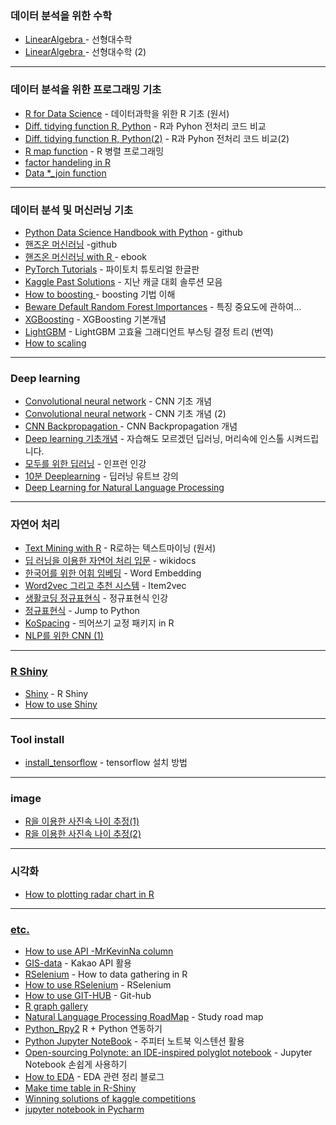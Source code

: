 ### 데이터 분석을 위한 수학 
* <a href="https://rpubs.com/hardwell/LinearAlgebra"> LinearAlgebra </a> - 선형대수학
* <a href="http://bbs.nicklib.com/algorithm/1670"> LinearAlgebra </a> - 선형대수학 (2)


---
### 데이터 분석을 위한 프로그래밍 기초 
* <a href="https://r4ds.had.co.nz/">R for Data Science</a> - 데이터과학을 위한 R 기초 (원서) 
* <a href="https://pandas.pydata.org/pandas-docs/stable/getting_started/comparison/comparison_with_r.html?highlight=filter">Diff. tidying function R, Python</a> - R과 Pyhon 전처리 코드 비교 
* <a href="https://gist.github.com/conormm/fd8b1980c28dd21cfaf6975c86c74d07">Diff. tidying function R, Python(2)</a> - R과 Pyhon 전처리 코드 비교(2)
* <a href="https://statkclee.github.io/parallel-r/ds-fp-purrr.html">R map function</a> - R 병렬 프로그래밍
* <a href="https://statkclee.github.io/data-science/ds-factor-cdata.html"> factor handeling in R </a>
* <a href="https://github.com/gadenbuie/tidyexplain"> Data *_join function </a>
---

### 데이터 분석 및 머신러닝 기초

* <a href="https://nbviewer.jupyter.org/github/jakevdp/PythonDataScienceHandbook/blob/master/notebooks/Index.ipynb">Python Data Science Handbook with Python</a> - github
* <a href="https://nbviewer.jupyter.org/github/rickiepark/handson-ml/blob/master/index.ipynb">핸즈온 머신러닝</a> -github
* <a href="https://bradleyboehmke.github.io/HOML/">핸즈온 머신러닝 with R </a> - ebook
* <a href="https://tutorials.pytorch.kr/index.html#">PyTorch Tutorials</a> - 파이토치 튜토리얼 한글판
* <a href="http://ndres.me/kaggle-past-solutions/">Kaggle Past Solutions</a> - 지난 캐글 대회 솔루션 모음
* <a href="https://www.slideshare.net/freepsw/boosting-bagging-vs-boosting">How to boosting </a> - boosting 기법 이해
* <a href="https://explained.ai/rf-importance/">Beware Default Random Forest Importances</a> - 특징 중요도에 관하여...
* <a href="https://bcho.tistory.com/1354">XGBoosting</a> - XGBoosting 기본개념 
* <a href="https://aldente0630.github.io/data-science/2018/06/29/highly-efficient-gbdt.html">LightGBM</a> - LightGBM 고효율 그래디언트 부스팅 결정 트리 (번역)
* <a href = "https://mkjjo.github.io/python/2019/01/10/scaler.html">How to scaling</a>
---

### Deep learning 
* <a href="https://je-d.tistory.com/entry/%ED%95%A9%EC%84%B1%EA%B3%B1-%EC%8B%A0%EA%B2%BD%EB%A7%9DCNN">Convolutional neural network</a> - CNN 기초 개념
* <a href="https://excelsior-cjh.tistory.com/79">Convolutional neural network</a> - CNN 기초 개념 (2) 
* <a href="https://excelsior-cjh.tistory.com/79">CNN Backpropagation </a> - CNN Backpropagation 개념
* <a href="https://www.slideshare.net/yongho/ss-79607172">Deep learning 기초개념</a> - 자습해도 모르겠던 딥러닝, 머리속에 인스톨 시켜드립니다. 
* <a href="https://www.inflearn.com/course/%EA%B8%B0%EB%B3%B8%EC%A0%81%EC%9D%B8-%EB%A8%B8%EC%8B%A0%EB%9F%AC%EB%8B%9D-%EB%94%A5%EB%9F%AC%EB%8B%9D-%EA%B0%95%EC%A2%8C">모두를 위한 딥러닝</a> - 인프런 인강
* <a href="https://www.youtube.com/playlist?list=PL6ip5tgLI7PcStXTz8CRMhNWmT8M0dAWO">10분 Deeplearning</a> - 딥러닝 유트브 강의
* <a href= "https://www.slideshare.net/wonjoonyoo/ss-188835227">Deep Learning for Natural Language Processing</a>
---

### 자연어 처리

* <a href="https://www.tidytextmining.com/index.html">Text Mining with R</a> - R로하는 텍스트마이닝 (원서)
* <a href="https://wikidocs.net/book/2155">딥 러닝을 이용한 자연어 처리 입문</a> - wikidocs
* <a href="https://brunch.co.kr/@trost/27">한국어를 위한 어휘 임베딩</a> - Word Embedding
* <a href="https://brunch.co.kr/@goodvc78/16">Word2vec 그리고 추천 시스템</a> - Item2vec
* <a href="https://www.inflearn.com/course/%EC%83%9D%ED%99%9C%EC%BD%94%EB%94%A9-%EC%A0%95%EA%B7%9C%ED%91%9C%ED%98%84%EC%8B%9D/">생활코딩 정규표현식</a> - 정규표현식 인강 
* <a href="https://wikidocs.net/4308">정규표현식</a> - Jump to Python
* <a href="https://github.com/haven-jeon/KoSpacing">KoSpacing</a> - 띄어쓰기 교정 패키지 in R 
* <a href="https://reniew.github.io/25/">NLP를 위한 CNN (1)

---
### R Shiny
* <a href="https://mastering-shiny.org/">Shiny</a> - R Shiny
* <a href= "https://mrchypark.github.io/dabrp_classnote3/class8#1">How to use Shiny</a>  

---
### Tool install
* <a href="http://blog.naver.com/PostView.nhn?blogId=lingua&logNo=221478347944">install_tensorflow</a> - tensorflow 설치 방법

---

### image 
* <a href="https://statkclee.github.io/deep-learning/ms-oxford-kcode-tutorial.html">R을 이용한 사진속 나이 추정(1)</a>
* <a href="http://statkclee.github.io/deep-learning/ms-oxford-age.html"> R을 이용한 사진속 나이 추정(2)</a>
---

### 시각화 
* <a href="https://github.com/ricardo-bion/ggradar">How to plotting radar chart in R 
 
___

### etc. 
* <a href="http://www.dbguide.net/knowledge.db?cmd=view&boardUid=202869&boardConfigUid=19&boardStep=&categoryUid=1296">How to use API -MrKevinNa column
* <a href="https://mrkevinna.github.io/%EB%8B%A4%EC%9D%8C-%EC%B9%B4%EC%B9%B4%EC%98%A4-API%EB%A5%BC-%ED%99%9C%EC%9A%A9%ED%95%9C-%EC%A7%80%EB%8F%84-%EC%8B%9C%EA%B0%81%ED%99%94/">GIS-data</a> - Kakao API 활용 
* <a href="http://blog.naver.com/PostView.nhn?blogId=nyaminyam&logNo=221249381133&parentCategoryNo=&categoryNo=27&viewDate=&isShowPopularPosts=false&from=postView">RSelenium</a> - How to data gathering in R  
* <a href="https://ropensci.github.io/RSelenium/articles/basics.html">How to use RSelenium</a> - RSelenium
* <a href="https://happygitwithr.com/github-pat.html#step-by-step">How to use GIT-HUB</a> - Git-hub
* <a href="https://www.r-graph-gallery.com/"> R graph gallery</a>
* <a href="https://github.com/graykode/nlp-roadmap/blob/master/README.md">Natural Language Processing RoadMap</a> - Study road map
* <a href="https://blog.pabii.co.kr/r-python-rpy2-1/">Python_Rpy2</a> R + Python 연동하기
* <a href="https://junpyopark.github.io/Jupyter_Extension/">Python Jupyter NoteBook</a> - 주피터 노트북 익스텐션 활용
* <a href="https://medium.com/netflix-techblog/open-sourcing-polynote-an-ide-inspired-polyglot-notebook-7f929d3f447">Open-sourcing Polynote: an IDE-inspired polyglot notebook</a> - Jupyter Notebook 손쉽게 사용하기
* <a href="http://www.dodomira.com/2016/10/20/how_to_eda/">How to EDA</a> - EDA 관련 정리 블로그
* <a href="https://github.com/daattali/timevis">Make time table in R-Shiny</a> 
* <a href="https://www.kaggle.com/sudalairajkumar/winning-solutions-of-kaggle-competitions">Winning solutions of kaggle competitions</a>
* <a href="https://www.jetbrains.com/pycharm/features/scientific_tools.html?utm_source=from_product&utm_medium=advertiser&utm_campaign=jupyter">jupyter notebook in Pycharm</a>
